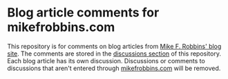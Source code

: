 # Blog article comments for mikefrobbins.com

This repository is for comments on blog articles from
[Mike F. Robbins' blog site](https://mikefrobbins.com/). The comments are stored in the
[discussions section](https://github.com/mikefrobbins/blog-comments/discussions) of this repository.
Each blog article has its own discussion. Discussions or comments to discussions that aren't entered
through [mikefrobbins.com](https://mikefrobbins.com/) will be removed.

